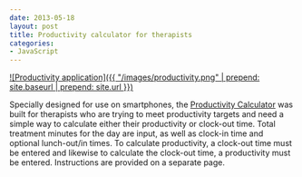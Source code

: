 ```yaml
---
date: 2013-05-18
layout: post
title: Productivity calculator for therapists
categories:
- JavaScript
---
```


[![Productivity application]({{ "/images/productivity.png" | prepend: site.baseurl | prepend: site.url }})](http://janmilosh.com/productivity)

Specially designed for use on smartphones, the [Productivity Calculator](http://janmilosh.com/productivity) was built for therapists who are trying to meet productivity targets and need a simple way to calculate either their productivity or clock-out time. Total treatment minutes for the day are input, as well as clock-in time and optional lunch-out/in times. To calculate productivity, a clock-out time must be entered and likewise to calculate the clock-out time, a productivity must be entered. Instructions are provided on a separate page.
